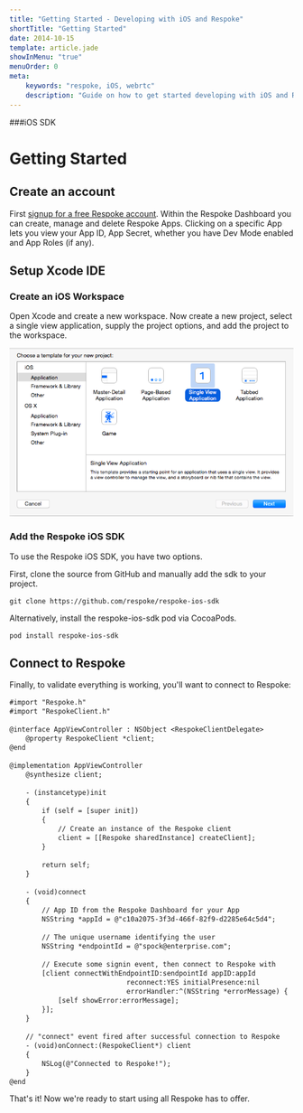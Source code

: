 ```yaml
---
title: "Getting Started - Developing with iOS and Respoke"
shortTitle: "Getting Started"
date: 2014-10-15
template: article.jade
showInMenu: "true"
menuOrder: 0
meta:
    keywords: "respoke, iOS, webrtc"
    description: "Guide on how to get started developing with iOS and Respoke."
---
```


###iOS SDK
# Getting Started

## Create an account

First [signup for a free Respoke account](https://portal.respoke.io/#/signup). Within the Respoke Dashboard you can create, manage and delete Respoke Apps. Clicking on a specific App lets you view your App ID, App Secret, whether you have Dev Mode enabled and App Roles (if any).

## Setup Xcode IDE

### Create an iOS Workspace

Open Xcode and create a new workspace. Now create a new project, select a single view application, supply the project options, and add the project to the workspace.

![configure new project](../../images/ios-sdk/single-view-application.png)

### Add the Respoke iOS SDK

To use the Respoke iOS SDK, you have two options.

First, clone the source from GitHub and manually add the sdk to your project.
    
    git clone https://github.com/respoke/respoke-ios-sdk
    
Alternatively, install the respoke-ios-sdk pod via CocoaPods.
 
    pod install respoke-ios-sdk

## Connect to Respoke

Finally, to validate everything is working, you'll want to connect to Respoke:

    #import "Respoke.h"
    #import "RespokeClient.h"
    
    @interface AppViewController : NSObject <RespokeClientDelegate>
        @property RespokeClient *client;
    @end
    
    @implementation AppViewController
        @synthesize client;
        
        - (instancetype)init
        {
            if (self = [super init])
            {
                // Create an instance of the Respoke client
                client = [[Respoke sharedInstance] createClient];
            }

            return self;
        }
        
        - (void)connect
        {
            // App ID from the Respoke Dashboard for your App
            NSString *appId = @"c10a2075-3f3d-466f-82f9-d2285e64c5d4";
    
            // The unique username identifying the user
            NSString *endpointId = @"spock@enterprise.com";
    
            // Execute some signin event, then connect to Respoke with
            [client connectWithEndpointID:sendpointId appID:appId 
                                 reconnect:YES initialPresence:nil 
                                 errorHandler:^(NSString *errorMessage) {
                [self showError:errorMessage];
            }];
        }
        
        // "connect" event fired after successful connection to Respoke
        - (void)onConnect:(RespokeClient*) client
        {
            NSLog(@"Connected to Respoke!");
        }
    @end

That's it! Now we're ready to start using all Respoke has to offer.


